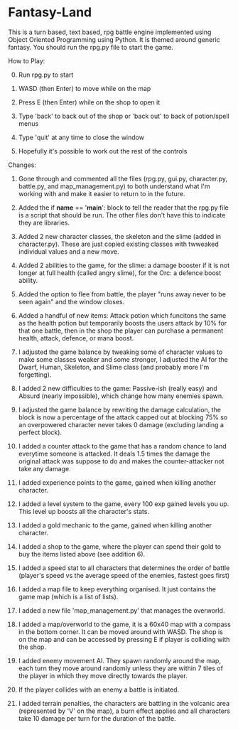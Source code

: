 # Fantasy-Land
This is a turn based, text based, rpg battle engine implemented using Object Oriented Programming using Python. It is themed around generic fantasy.
You should run the rpg.py file to start the game.

How to Play:

0. Run rpg.py to start

1. WASD (then Enter) to move while on the map

2. Press E (then Enter) while on the shop to open it

3. Type 'back' to back out of the shop or 'back out' to back of potion/spell menus

4. Type 'quit' at any time to close the window

5. Hopefully it's possible to work out the rest of the controls

Changes:

1. Gone through and commented all the files (rpg.py, gui.py, character.py, battle.py, and map_management.py) to both understand what I'm working with and make it easier to return to in the future.

2. Added the if __name__ == '__main__': block to tell the reader that the rpg.py file is a script that should be run. The other files don't have this to indicate they are libraries.

3. Added 2 new character classes, the skeleton and the slime (added in character.py). These are just copied existing classes with twweaked individual values and a new move.

4. Added 2 abilities to the game, for the slime: a damage booster if it is not longer at full health (called angry slime), for the Orc: a defence boost ability.

5. Added the option to flee from battle, the player "runs away never to be seen again" and the window closes.

6. Added a handful of new items: Attack potion which funcitons the same as the health potion but temporarily boosts the users attack by 10% for that one battle, then in the shop the player can purchase a permanent health, attack, defence, or mana boost.

7. I adjusted the game balance by tweaking some of character values to make some classes weaker and some stronger, I adjusted the AI for the Dwarf, Human, Skeleton, and Slime class (and probably more I'm forgetting).

8. I added 2 new difficulties to the game: Passive-ish (really easy) and Absurd (nearly impossible), which change how many enemies spawn.

9. I adjusted the game balance by rewriting the damage calculation, the block is now a percentage of the attack capped out at blocking 75% so an overpowered character never takes 0 damage (excluding landing a perfect block).

10. I added a counter attack to the game that has a random chance to land everytime someone is attacked. It deals 1.5 times the damage the original attack was suppose to do and makes the counter-attacker not take any damage.

11. I added experience points to the game, gained when killing another character.

12. I added a level system to the game, every 100 exp gained levels you up. This level up boosts all the character's stats.

13. I added a gold mechanic to the game, gained when killing another character.

14. I added a shop to the game, where the player can spend their gold to buy the items listed above (see addition 6).

15. I added a speed stat to all characters that determines the order of battle (player's speed vs the average speed of the enemies, fastest goes first)

16. I added a map file to keep everything organised. It just contains the game map (which is a list of lists).

17. I added a new file 'map_management.py' that manages the overworld.

18. I added a map/overworld to the game, it is a 60x40 map with a compass in the bottom corner. It can be moved around with WASD. The shop is on the map and can be accessed by pressing E if player is colliding with the shop.

19. I added enemy movement AI. They spawn randomly around the map, each turn they move around randomly unless they are within 7 tiles of the player in which they move directly towards the player.

20. If the player collides with an enemy a battle is initiated.

21. I added terrain penalties, the characters are battling in the volcanic area (represented by 'V' on the map), a burn effect applies and all characters take 10 damage per turn for the duration of the battle.